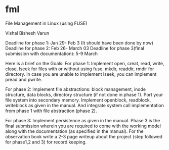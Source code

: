 # fml
File Management in Linux (using FUSE)


Vishal 
Bishesh
Varun

Deadline for phase 1: Jan 29- Feb 3 (It should have been done by now)
Deadline for phase 2: Feb 26- March 03
Deadline for phase 3(final submission with documentation): 5-9 March

Here is a brief on the Goals:
For phase 1: Implement open, creat, read, write, close, lseek for files with or without using fuse. mkdir, readdir, rmdir for directory. In case you are unable to implement lseek, you can implement pread and pwrite. 

For phase 2: Implement file abstractions: block management, inode structure, data blocks, directory structure (if not done in phase 1). Port your file system into secondary memory. Implement openblock, readblock, writeblock as given in the manual. And integrate system call implementation from phase 1 with file abstraction (phase 2). 

For phase 3: Implement persistence as given in the manual. Phase 3 is the final submission wherein you are required to come with the working model along with the documentation (as specified in the manual).
For the observation book write a 2-3 page writeup about the project (step followed for phase1,2 and 3) for record keeping.
